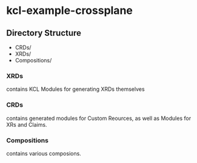 # kcl-example-crossplane

## Directory Structure

* CRDs/
* XRDs/
* Compositions/

### XRDs
contains KCL Modules for generating XRDs themselves

### CRDs
contains generated modules for Custom Reources, as well as Modules for XRs and Claims.

### Compositions
contains various composions.
